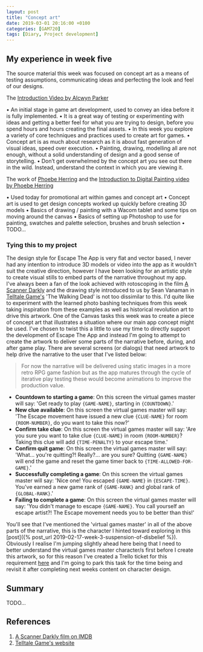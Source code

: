 ```yaml
---
layout: post
title: "Concept art"
date: 2019-03-01 20:16:00 +0100
categories: [GAM720]
tags: [Diary, Project development]
---
```


## My experience in week five

The source material this week was focused on concept art as a means of testing assumptions, communicating ideas and perfecting the look and feel of our designs.

The [Introduction Video by Alcwyn Parker](https://falmouthflexible.instructure.com/courses/296/pages/week-4-introduction?module_item_id=19050)

• An initial stage in game art development, used to convey an idea before it is fully implemented.
• It is a great way of testing or experimenting with ideas and getting a better feel for what you are trying to design, before you spend hours and hours creating the final assets.
• In this week you explore a variety of core techniques and practices used to create art for games.
• Concept art is as much about research as it is about fast generation of visual ideas, speed over execution.
• Painting, drawing, modelling all are not enough, without a solid understanding of design and a good sense of storytelling.
• Don’t get overwhelmed by the concept art you see out there in the wild. Instead, understand the context in which you are viewing it.

The work of [Phoebe Herring](https://phoebeherring.com) and the [Introduction to Digital Painting video by Phoebe Herring](https://falmouthflexible.instructure.com/courses/296/pages/week-5-phoebe-herring-introduction-to-digital-painting?module_item_id=19067)

• Used today for promotional art within games and concept art
• Concept art is used to get design concepts worked up quickly before creating 3D models
• Basics of drawing / painting with a Wacom tablet and some tips on moving around the canvas
• Basics of setting up Photoshop to use for painting, swatches and palette selection, brushes and brush selection
• TODO...

### Tying this to my project

The design style for Escape The App is very flat and vector based, I never had any intention to introduce 3D models or video into the app as it wouldn't suit the creative direction, however I have been looking for an artistic style to create visual stills to embed parts of the narrative throughout my app. I've always been a fan of the look achieved with rotoscoping in the film [A Scanner Darkly](https://www.imdb.com/title/tt0405296) and the drawing style introduced to us by Sean Vanaman in [Telltale Game's](https://telltale.com) 'The Walking Dead' is not too dissimilar to this. I'd quite like to experiment with the learned photo bashing techniques from this week taking inspiration from these examples as well as historical revolution art to drive this artwork. One of the Canvas tasks this week was to create a piece of concept art that illustrates a situation where our main app concept might be used. I've chosen to twist this a little to use my time to directly support the development of Escape The App and instead I'm going to attempt to create the artwork to deliver some parts of the narrative before, during, and after game play. There are several screens (or dialogs) that need artwork to help drive the narrative to the user that I've listed below:

> For now the narrative will be delivered using static images in a more retro RPG game fashion but as the app matures through the cycle of iterative play testing these would become animations to improve the production value.

- **Countdown to starting a game**: On this screen the virtual games master will say: 'Get ready to play `{GAME-NAME}`, starting in `{COUNTDOWN}`.'
- **New clue available**: On this screen the virtual games master will say: 'The Escape movement have issued a new clue `{CLUE-NAME}` for room `{ROOM-NUMBER}`, do you want to take this now?'
- **Confirm take clue**: On this screen the virtual games master will say: 'Are you sure you want to take clue `{CLUE-NAME}` in room `{ROOM-NUMBER}`? Taking this clue will add `{TIME-PENALTY}` to your escape time.'
- **Confirm quit game**: On this screen the virtual games master will say: 'What... you're quitting?! Really?... are you sure? Quitting `{GAME-NAME}` will end the game and reset the game timer back to `{TIME-ALLOWED-FOR-GAME}`.'
- **Successfully completing a game**: On this screen the virtual games master will say: 'Nice one! You escaped `{GAME-NAME}` in `{ESCAPE-TIME}`. You've earned a new game rank of `{GAME-RANK}` and global rank of `{GLOBAL-RANK}`.'
- **Failing to complete a game**: On this screen the virtual games master will say: 'You didn't manage to escape `{GAME-NAME}`. You call yourself an escape artist?! The Escape movement needs you to be better than this!'

You'll see that I've mentioned the 'virtual games master' in all of the above parts of the narrative, this is the character I hinted toward exploring in this [post]({% post_url 2019-02-17-week-3-suspension-of-disbelief %}). Obviously I realise I'm jumping slightly ahead here being that I need to better understand the virtual games master character/s first before I create this artwork, so for this reason I've created a Trello ticket for this requirement [here](https://trello.com/c/9u8Ixz45/37-des003-create-artwork-to-drive-narrative-during-game-play-16-hrs) and I'm going to park this task for the time being and revisit it after completing next weeks content on character design.

## Summary

TODO...

## References

1. [A Scanner Darkly film on IMDB](https://www.imdb.com/title/tt0405296)
2. [Telltale Game's website](https://telltale.com)
